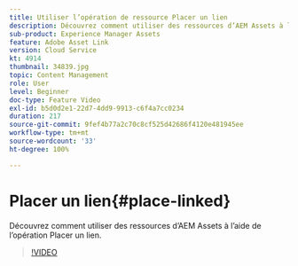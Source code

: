 ```yaml
---
title: Utiliser l’opération de ressource Placer un lien
description: Découvrez comment utiliser des ressources d’AEM Assets à l’aide de l’opération Placer un lien.
sub-product: Experience Manager Assets
feature: Adobe Asset Link
version: Cloud Service
kt: 4914
thumbnail: 34839.jpg
topic: Content Management
role: User
level: Beginner
doc-type: Feature Video
exl-id: b5d0d2e1-22d7-4dd9-9913-c6f4a7cc0234
duration: 217
source-git-commit: 9fef4b77a2c70c8cf525d42686f4120e481945ee
workflow-type: tm+mt
source-wordcount: '33'
ht-degree: 100%

---
```


# Placer un lien{#place-linked}

Découvrez comment utiliser des ressources d’AEM Assets à l’aide de l’opération Placer un lien.

>[!VIDEO](https://video.tv.adobe.com/v/34839?quality=12&learn=on)
